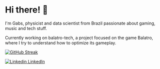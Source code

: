 # Hi there! 👋

I'm Gabs, physicist and data scientist from Brazil passionate about gaming, music and tech stuff.

Currently working on balatro-tech, a project focused on the game Balatro, where I try to understand how to optimize its gameplay.

[![GitHub Streak](https://streak-stats.demolab.com/?user=grfreitas&theme=dark)](https://git.io/streak-stats)

[![Linkedin](https://i.stack.imgur.com/gVE0j.png) LinkedIn](https://www.linkedin.com/in/grfreitas/)&nbsp;
